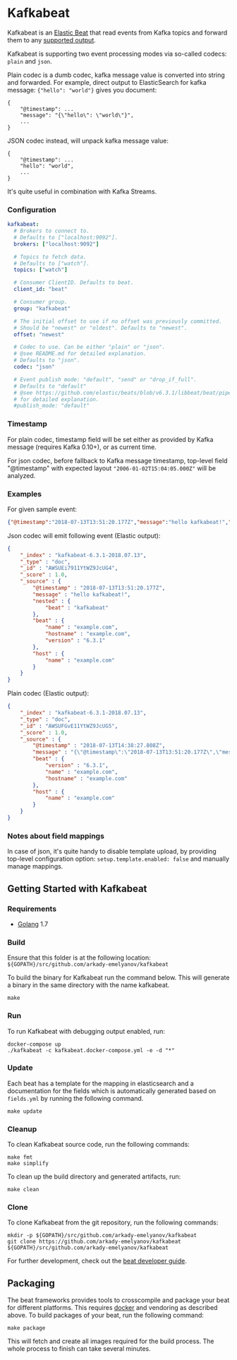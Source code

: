 # Kafkabeat

Kafkabeat is an [Elastic Beat](https://www.elastic.co/products/beats) that read events from Kafka topics and 
forward them to any [supported output](https://www.elastic.co/guide/en/beats/filebeat/6.3/configuring-output.html).

Kafkabeat is supporting two event processing modes via so-called codecs: `plain` and `json`.

Plain codec is a dumb codec, kafka message value is converted into string and forwarded. For example,
direct output to ElasticSearch for kafka message: `{"hello": "world"}` gives you document:

```
{
    "@timestamp": ...
    "message": "{\"hello\": \"world\"}",
    ...
}
```

JSON codec instead, will unpack kafka message value:
```
{
    "@timestamp": ...
    "hello": "world",
    ...
}
```

It's quite useful in combination with Kafka Streams.


### Configuration

```yaml
kafkabeat:
  # Brokers to connect to.
  # Defaults to ["localhost:9092"].
  brokers: ["localhost:9092"]

  # Topics to fetch data.
  # Defaults to ["watch"].
  topics: ["watch"]

  # Consumer ClientID. Defaults to beat.
  client_id: "beat"

  # Consumer group.
  group: "kafkabeat"

  # The initial offset to use if no offset was previously committed.
  # Should be "newest" or "oldest". Defaults to "newest".
  offset: "newest"

  # Codec to use. Can be either "plain" or "json".
  # @see README.md for detailed explanation.
  # Defaults to "json".
  codec: "json"

  # Event publish mode: "default", "send" or "drop_if_full".
  # Defaults to "default"
  # @see https://github.com/elastic/beats/blob/v6.3.1/libbeat/beat/pipeline.go#L119
  # for detailed explanation.
  #publish_mode: "default"
```

### Timestamp

For plain codec, timestamp field will be set either as provided by Kafka message (requires Kafka 0.10+), 
or as current time.

For json codec, before fallback to Kafka message timestamp, top-level field "@timestamp" 
with expected layout `"2006-01-02T15:04:05.000Z"` will be analyzed. 


### Examples

For given sample event:
```json
{"@timestamp":"2018-07-13T13:51:20.177Z","message":"hello kafkabeat!","nested":{"beat":"kafkabeat"}}
```

Json codec will emit following event (Elastic output):
```json
{
    "_index" : "kafkabeat-6.3.1-2018.07.13",
    "_type" : "doc",
    "_id" : "AWSUEi7911YtWZ9JcUG4",
    "_score" : 1.0,
    "_source" : {
        "@timestamp" : "2018-07-13T13:51:20.177Z",
        "message" : "hello kafkabeat!",
        "nested" : {
            "beat" : "kafkabeat"
        },
        "beat" : {
            "name" : "example.com",
            "hostname" : "example.com",
            "version" : "6.3.1"
        },
        "host" : {
            "name" : "example.com"
        }
    }
}
```

Plain codec (Elastic output):
```json
{
    "_index" : "kafkabeat-6.3.1-2018.07.13",
    "_type" : "doc",
    "_id" : "AWSUFGvE11YtWZ9JcUG5",
    "_score" : 1.0,
    "_source" : {
        "@timestamp" : "2018-07-13T14:38:27.808Z",
        "message" : "{\"@timestamp\":\"2018-07-13T13:51:20.177Z\",\"message\":\"hello kafkabeat!\",\"nested\":{\"beat\":\"kafkabeat\"}}",
        "beat" : {
            "version" : "6.3.1",
            "name" : "example.com",
            "hostname" : "example.com"
        },
        "host" : {
            "name" : "example.com"
        }
    }
}
```


### Notes about field mappings

In case of json, it's quite handy to disable template upload, by providing top-level
configuration option: `setup.template.enabled: false` and manually manage mappings.

## Getting Started with Kafkabeat

### Requirements

* [Golang](https://golang.org/dl/) 1.7

### Build

Ensure that this folder is at the following location:
`${GOPATH}/src/github.com/arkady-emelyanov/kafkabeat`

To build the binary for Kafkabeat run the command below. This will generate a binary
in the same directory with the name kafkabeat.

```
make
```

### Run

To run Kafkabeat with debugging output enabled, run:

```
docker-compose up
./kafkabeat -c kafkabeat.docker-compose.yml -e -d "*"
```

### Update

Each beat has a template for the mapping in elasticsearch and a documentation for the fields
which is automatically generated based on `fields.yml` by running the following command.

```
make update
```

### Cleanup

To clean  Kafkabeat source code, run the following commands:

```
make fmt
make simplify
```

To clean up the build directory and generated artifacts, run:

```
make clean
```

### Clone

To clone Kafkabeat from the git repository, run the following commands:

```
mkdir -p ${GOPATH}/src/github.com/arkady-emelyanov/kafkabeat
git clone https://github.com/arkady-emelyanov/kafkabeat ${GOPATH}/src/github.com/arkady-emelyanov/kafkabeat
```


For further development, 
check out the [beat developer guide](https://www.elastic.co/guide/en/beats/libbeat/current/new-beat.html).


## Packaging

The beat frameworks provides tools to crosscompile and package your 
beat for different platforms. This requires [docker](https://www.docker.com/) 
and vendoring as described above. To build packages of your beat, 
run the following command:

```
make package
```

This will fetch and create all images required for the build process. 
The whole process to finish can take several minutes.
